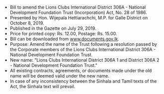 - Bill to amend the Lions Clubs International District 306A - National Development Foundation Trust (Incorporation) Act, No. 28 of 1986.
- Presented by Hon. Wijepala Hettiarachchi, M.P. for Galle District on October 8, 2019.
- Published in the Gazette on July 29, 2019.
- Price for printed copy: Rs. 12.00, Postage: Rs. 15.00.
- Bill can be downloaded from www.documents.gov.lk.
- Purpose: Amend the name of the Trust following a resolution passed by the Corporate members of the Lions Clubs International District 306A - National Development Foundation Trust.
- New name: "Lions Clubs International District 306A 1 and District 306A 2 - National Development Foundation Trust."
- All existing contracts, agreements, or documents made under the old name will be deemed valid under the new name.
- In case of any inconsistency between the Sinhala and Tamil texts of the Act, the Sinhala text will prevail.